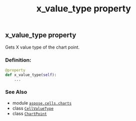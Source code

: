 ﻿---
title: x_value_type property
second_title: Aspose.Cells for Python via .NET API References
description: 
type: docs
weight: 420
url: /aspose.cells.charts/chartpoint/x_value_type/
is_root: false
---

## x_value_type property


Gets X value type of the chart point.
### Definition:
```python
@property
def x_value_type(self):
    ...
```

### See Also
* module [`aspose.cells.charts`](../../)
* class [`CellValueType`](/cells/python-net/aspose.cells/cellvaluetype)
* class [`ChartPoint`](/cells/python-net/aspose.cells.charts/chartpoint)
